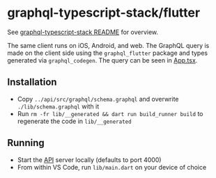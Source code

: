 # graphql-typescript-stack/flutter

See [graphql-typescript-stack README](../README.md) for overview.

The same client runs on iOS, Android, and web. The GraphQL query is made on the client side using the `graphql_flutter` package and types generated via `graphql_codegen`. The query can be seen in [App.tsx](./lib/main.dart).

## Installation

- Copy `../api/src/graphql/schema.graphql` and overwrite `./lib/schema.graphql` with it
- Run `rm -fr lib/__generated && dart run build_runner build` to regenerate the code in `lib/__generated`

## Running

- Start the [API](../api/README.md) server locally (defaults to port 4000)
- From within VS Code, run `lib/main.dart` on your device of choice
